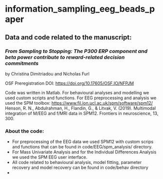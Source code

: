 # information_sampling_eeg_beads_paper

## Data and code related to the manuscript: 

### *From Sampling to Stopping: The P300 ERP component and beta power contribute to reward-related decision commitments*

by Christina Dimitriadou and Nicholas Furl

OSF Preregistration DOI: https://doi.org/10.17605/OSF.IO/NFPJM

Code was written in Matlab. For behavioural analyses and modelling we used custom scripts and functions. For EEG preprocessing and analysis we used the SPM toolbox:
https://www.fil.ion.ucl.ac.uk/spm/software/spm12/ Henson, R. N., Abdulrahman, H., Flandin, G., & Litvak, V. (2019). Multimodal integration of M/EEG and f/MRI data in SPM12. Frontiers in neuroscience, 13, 300.

### About the code:
* For preprocessing of the EEG data we used SPM12 with custom scrips and functions that can be found in code/EEG/spm_analysis/ directory.
* For Mass Univariate Analysis and for the Individual Differences Analysis we used the SPM EEG user interface.
* All code related to behavioural analysis, model fitting, parameter recovery and model recovery can be found in code/behav directory
* 

